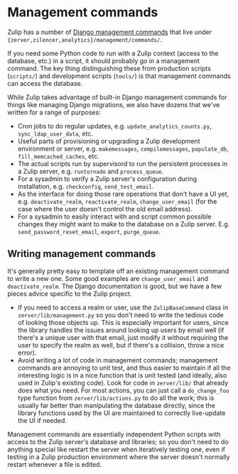 # Management commands

Zulip has a number of [Django management commands][django-docs] that
live under `{zerver,zilencer,analytics}/management/commands/`.

If you need some Python code to run with a Zulip context (access to
the database, etc.) in a script, it should probably go in a management
command.  The key thing distinguishing these from production scripts
(`scripts/`) and development scripts (`tools/`) is that management
commands can access the database.

While Zulip takes advantage of built-in Django management commands for
things like managing Django migrations, we also have dozens that we've
written for a range of purposes:

* Cron jobs to do regular updates, e.g. `update_analytics_counts.py`,
  `sync_ldap_user_data`, etc.
* Useful parts of provisioning or upgrading a Zulip development
  environment or server, e.g. `makemessages`, `compilemessages`,
  `populate_db`, `fill_memcached_caches`, etc.
* The actual scripts run by supervisord to run the persistent
  processes in a Zulip server, e.g. `runtornado` and `process_queue`.
* For a sysadmin to verify a Zulip server's configuration during
installation, e.g. `checkconfig`, `send_test_email`.
* As the interface for doing those rare operations that don't have a
  UI yet, e.g. `deactivate_realm`, `reactivate_realm`,
  `change_user_email` (for the case where the user doesn't control the
  old email address).
* For a sysadmin to easily interact with and script common possible
  changes they might want to make to the database on a Zulip server.
  E.g. `send_password_reset_email`, `export`, `purge_queue`.

## Writing management commands

It's generally pretty easy to template off an existing management
command to write a new one.  Some good examples are
`change_user_email` and `deactivate_realm`.  The Django documentation
is good, but we have a few pieces advice specific to the Zulip
project.

* If you need to access a realm or user, use the `ZulipBaseCommand`
  class in `zerver/lib/management.py` so you don't need to write the
  tedious code of looking those objects up.  This is especially
  important for users, since the library handles the issues around
  looking up users by email well (if there's a unique user with that
  email, just modify it without requiring the user to specify the
  realm as well, but if there's a collision, throw a nice error).
* Avoid writing a lot of code in management commands; management
  commands are annoying to unit test, and thus easier to maintain if
  all the interesting logic is in a nice function that is unit tested
  (and ideally, also used in Zulip's existing code).  Look for code in
  `zerver/lib/` that already does what you need.  For most actions,
  you can just call a `do_change_foo` type function from
  `zerver/lib/actions.py` to do all the work; this is usually far
  better than manipulating the database directly, since the library
  functions used by the UI are maintained to correctly live-update the
  UI if needed.

Management commands are essentially independent Python scripts with
access to the Zulip server's database and libraries; so you don't need
to do anything special like restart the server when iteratively
testing one, even if testing in a Zulip production environment where
the server doesn't normally restart whenever a file is edited.

[django-docs]: https://docs.djangoproject.com/en/2.2/howto/custom-management-commands/

